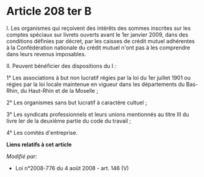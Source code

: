 # Article 208 ter B

I. Les organismes qui reçoivent des intérêts des sommes inscrites sur les comptes spéciaux sur livrets ouverts avant le 1er
janvier 2009, dans des conditions définies par décret, par les caisses de crédit mutuel adhérentes à la Confédération
nationale du crédit mutuel n'ont pas à les comprendre dans leurs revenus imposables. 

II. Peuvent bénéficier des dispositions du I : 

1° Les associations à but non lucratif régies par la loi du 1er juillet 1901 ou régies par la loi locale maintenue en vigueur
dans les départements du Bas-Rhin, du Haut-Rhin et de la Moselle ; 

2° Les organismes sans but lucratif à caractère cultuel ; 

3° Les syndicats professionnels et leurs unions mentionnés au titre III du livre Ier de la deuxième partie du code du
travail ; 

4° Les comités d'entreprise.

**Liens relatifs à cet article**

_Modifié par_:

  - Loi n°2008-776 du 4 août 2008 - art. 146 (V)
